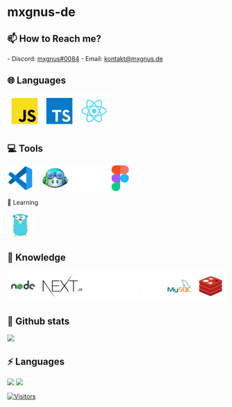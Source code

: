 # mxgnus-de

## 📫 How to Reach me?

<p>
-  Discord: <a href='https://discordapp.com/users/666974190561394698'>mxgnus#0084</a>
-  Email: <a href='mailto:kontakt@mxgnus.de'>kontakt@mxgnus.de</a>
</p>

## 🌐 Languages

<p>
<img src='./languages.png' />
</p>

## 💻 Tools

<p>
<img src='./tools.png' />
</p>

🤯 Learning

<p>
<img src='./learning.png' />
</p>

## 🧠 Knowledge

<p>
<img src='./knowledge.png' />
</p>

## 🚀 Github stats

<p>
<img src='https://github-readme-stats.vercel.app/api?username=mxgnus-de&show_icons=true&title_color=ffffff&icon_color=006ab0&text_color=daf7dc&bg_color=101010' />
</p>

## ⚡ Languages

<img src='https://github-readme-stats.vercel.app/api/top-langs/?username=mxgnus-de&show_icons=true&title_color=ffffff&icon_color=006ab0&text_color=daf7dc&bg_color=101010' />

<img src="https://wakatime.com/share/@mxgnus/17681045-bc98-4084-91b6-3a05fd394e8f.png" />

[![Visitors](https://api.visitorbadge.io/api/visitors?path=https%3A%2F%2Fgithub.com%2Fmxgnus%2FmxgnuscountColor=%23263759)](https://visitorbadge.io/status?path=https%3A%2F%2Fgithub.com%2Fmxgnus%2Fmxgnus)
